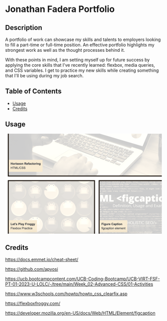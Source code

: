 # Jonathan Fadera Portfolio

## Description

A portfolio of work can showcase my skills and talents to employers looking to fill a part-time or full-time position. An effective portfolio highlights my strongest work as well as the thought processes behind it.

With these points in mind, I am setting myself up for future success by applying the core skills that I've recently learned: flexbox, media queries, and CSS variables. I get to practice my new skills while creating something that I'll be using during my job search. 

## Table of Contents

- [Usage](#usage)
- [Credits](#credits)

## Usage

![alt text](assets/images/Screenshot-new.png)

## Credits

https://docs.emmet.io/cheat-sheet/

https://github.com/apyosi

https://ucb.bootcampcontent.com/UCB-Coding-Bootcamp/UCB-VIRT-FSF-PT-01-2023-U-LOLC/-/tree/main/Week_02-Advanced-CSS/01-Activities

https://www.w3schools.com/howto/howto_css_clearfix.asp

https://flexboxfroggy.com/

https://developer.mozilla.org/en-US/docs/Web/HTML/Element/figcaption